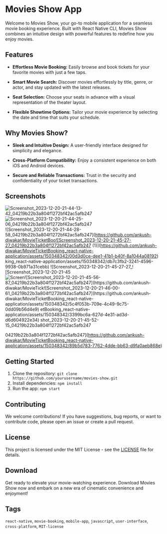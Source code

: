 # Movies Show App

Welcome to Movies Show, your go-to mobile application for a seamless movie booking experience. Built with React Native CLI, Movies Show combines an intuitive design with powerful features to redefine how you enjoy movies.

## Features

- **Effortless Movie Booking:** Easily browse and book tickets for your favorite movies with just a few taps.

- **Smart Movie Search:** Discover movies effortlessly by title, genre, or actor, and stay updated with the latest releases.

- **Seat Selection:** Choose your seats in advance with a visual representation of the theater layout.

- **Flexible Showtime Options:** Tailor your movie experience by selecting the date and time that suits your schedule.

## Why Movies Show?

- **Sleek and Intuitive Design:** A user-friendly interface designed for simplicity and elegance.

- **Cross-Platform Compatibility:** Enjoy a consistent experience on both iOS and Android devices.

- **Secure and Reliable Transactions:** Trust in the security and confidentiality of your ticket transactions.

## Screenshots

![Screenshot_2023-12-20-21-44-13-42_04219b22b3a804f1272bf42ac5afb247](https://github.com/ankush-diwakar/MovieTicketBooking_react-native-application/assets/150348342/370a553c-cd7c-4b7d-807f-b15d311cd354)
![Screenshot_2023-12-20-21-44-25-06_04219b22b3a804f1272bf42ac5afb247](https://github.com/ankush-diwakar/MovieTicketBooking_react-native-application/assets/150348342/d2a660de-6f1d-47f1-bb4d-7f9149a3b51c)
![Screenshot_2023-12-20-21-44-28-58_04219b22b3a804f1272bf42ac5afb247](https://github.com/ankush-diwakar/MovieTicketBoo![Screenshot_2023-12-20-21-45-27-27_04219b22b3a804f1272bf42ac5afb247 (1)](https://github.com/ankush-diwakar/MovieTicketBooking_react-native-application/assets/150348342/00d3d0ce-dee1-41b1-b40f-8a1044a08192)
king_react-native-application/assets/150348342/db7c3fb2-3241-4596-9938-0b971a31cebb)
![Screenshot_2023-12-20-21-45-27-27_![Screenshot_2023-12-20-21-45![Screen![Screenshot_2023-12-20-21-45-56-87_04219b22b3a804f1272bf42ac5afb247](https://github.com/ankush-diwakar/MovieTick![Screenshot_2023-12-20-21-46-00-61_04219b22b3a804f1272bf42ac5afb247](https://github.com/ankush-diwakar/MovieTicketBooking_react-native-application/assets/150348342/5c4f053b-709e-4c49-9c75-0dd09b56d4e9)
etBooking_react-native-application/assets/150348342/3399bc6a-627d-4e31-ad3d-d6d604922e34)
shot_2023-12-20-21-45-52-15_04219b22b3a804f1272bf42ac5afb247](https://github.com/ankush-diwakar/MovieTicketBooking_react-native-application/assets/150348342/307e5d71-75dc-4916-8fc5-398726447393)



04219b22b3a804f1272bf42ac5afb247](https://github.com/ankush-diwakar/MovieTicketBooking_react-native-application/assets/150348342/89b5d783-7762-4dde-bb63-d9fa0aeb868e)

## Getting Started

1. Clone the repository: `git clone https://github.com/yourusername/movies-show.git`
2. Install dependencies: `npm install`
3. Run the app: `npm start`

## Contributing

We welcome contributions! If you have suggestions, bug reports, or want to contribute code, please open an issue or create a pull request.

## License

This project is licensed under the MIT License - see the [LICENSE](LICENSE) file for details.

## Download

Get ready to elevate your movie-watching experience. Download Movies Show now and embark on a new era of cinematic convenience and enjoyment!

## Tags

`react-native`, `movie-booking`, `mobile-app`, `javascript`, `user-interface`, `cross-platform`, `MIT-license`
